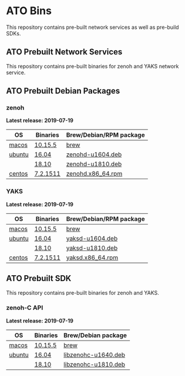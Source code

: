 # ATO Bins
This repository contains pre-built network services as well as pre-build SDKs.

## ATO Prebuilt Network Services
This repository contains pre-built binaries for zenoh and YAKS network service.

## ATO Prebuilt Debian Packages

### zenoh

**Latest release: 2019-07-19**

| OS | Binaries | Brew/Debian/RPM package |
| --- | --- | --- |
| [macos](./zenoh/latest/macos)   | [10.15.5](./zenoh/latest/macos/10.15.5/zenohd)  | [brew](./zenoh/latest/macos) |
| [ubuntu](./zenoh/latest/ubuntu) | [16.04](./zenoh/latest/ubuntu/16.04/zenohd) | [zenohd-u1604.deb](./zenoh/latest/ubuntu/16.04/zenohd-0.3.0_amd64.deb) |
|| [18.10](./zenoh/latest/ubuntu/18.10/zenohd) | [zenohd-u1810.deb](./zenoh/latest/ubuntu/18.10/zenohd-0.3.0_amd64.deb) |
| [centos](./zenoh/latest/centos) | [7.2.1511](./zenoh/latest/centos/7.2.1511/zenohd) | [zenohd.x86_64.rpm](./zenoh/latest/centos/7.2.1511/zenohd-0.3.0-1.el7.x86_64.rpm)|


### YAKS

**Latest release: 2019-07-19**

| OS | Binaries |  Brew/Debian/RPM package |
| --- | --- | --- |
| [macos](./yaks/latest/macos)   | [10.15.5](./yaks/latest/macos/10.15.5/yaksd)    | [brew](./yaks/latest/macos) |
| [ubuntu](./yaks/latest/ubuntu) | [16.04](./yaks/latest/ubuntu/16.04/yaksd) | [yaksd-u1604.deb](./yaks/latest/ubuntu/16.04/yaksd-0.3.0_amd64.deb)    |
| | [18.10](./yaks/latest/ubuntu/18.10/yaksd) | [yaksd-u1810.deb](./yaks/latest/ubuntu/18.10/yaksd-0.3.0_amd64.deb) |
| [centos](./yaks/latest/centos) | [7.2.1511](./yaks/latest/centos/7.2.1511/yaksd) | [yaksd.x86_64.rpm](./yaks/latest/centos/7.2.1511/yaksd-0.3.0-1.el7.x86_64.rpm) |

## ATO Prebuilt SDK
This repository contains pre-built binaries for zenoh and YAKS.

### zenoh-C API

**Latest release: 2019-07-19**

| OS | Binaries |  Brew/Debian package |
| --- | --- | --- |
| [macos](./zenoh-c/latest/macos)   | [10.15.5](./zenoh-c/latest/macos/10.15.5/libzenohc.dylib)  | [brew](./zenoh-c/latest/macos) |
| [ubuntu](./zenoh-c/latest/ubuntu) | [16.04](./zenoh-c/latest/ubuntu/16.04/libzenohc.so) | [libzenohc-u1640.deb](./zenoh-c/latest/ubuntu/16.04/libzenohc-0.3.0_amd64.deb) |
| | [18.10](./zenoh-c/latest/ubuntu/18.10/libzenohc.so)  | [libzenohc-u1810.deb](./zenoh-c/latest/ubuntu/18.10/libzenohc-0.3.0_amd64.deb) |
